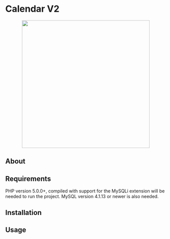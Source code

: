 # Calendar V2

<p align="center"><img src="../media/screenshot.png?raw=true" width="400" /></p>

## About

## Requirements

PHP version 5.0.0+, compiled with support for the MySQLi extension will be
needed to run the project. MySQL version 4.1.13 or newer is also needed.

## Installation

## Usage
